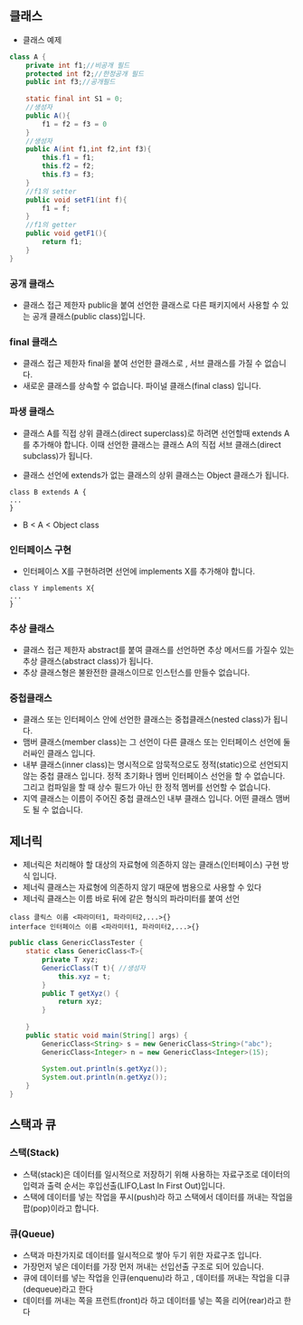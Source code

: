 ## 클래스
- 클래스 예제
```java
class A {
	private int f1;//비공개 필드
	protected int f2;//한정공개 필드
	public int f3;//공개필드
	
	static final int S1 = 0;
	//생성자
	public A(){
		f1 = f2 = f3 = 0
	}
    //생성자
    public A(int f1,int f2,int f3){
        this.f1 = f1;
        this.f2 = f2;
        this.f3 = f3;
    }
    //f1의 setter
    public void setF1(int f){
        f1 = f;
    }
    //f1의 getter
    public void getF1(){
        return f1;
    }
}
```



### 공개 클래스

- 클래스  접근 제한자 public을 붙여 선언한 클래스로 다른 패키지에서 사용할 수 있는 공개 클래스(public class)입니다.



### final 클래스

- 클래스 접근 제한자 final을 붙여 선언한 클래스로 , 서브 클래스를 가질 수 없습니다.
- 새로운 클래스를 상속할 수 없습니다. 파이널 클래스(final class) 입니다.



### 파생 클래스

- 클래스 A를 직접 상위 클래스(direct superclass)로 하려면 선언할때 extends A를 추가해야 합니다. 이때 선언한 클래스는 클래스 A의 직접 서브 클래스(direct subclass)가 됩니다.

- 클래스 선언에 extends가 없는 클래스의 상위 클래스는 Object 클래스가 됩니다.

```
class B extends A {
...
}
```

- B < A < Object class

### 인터페이스 구현

- 인터페이스 X를 구현하려면 선언에 implements X를 추가해야 합니다.

```
class Y implements X{
...
}
```

### 추상 클래스

- 클래스 접근 제한자 abstract를 붙여 클래스를 선언하면 추상 메서드를 가질수 있는 추상 클래스(abstract class)가 됩니다. 
- 추상 클래스형은 불완전한 클래스이므로 인스턴스를 만들수 없습니다.



### 중첩클래스

- 클래스 또는 인터페이스 안에 선언한 클래스는 중첩클래스(nested class)가 됩니다.
- 맴버 클래스(member class)는 그 선언이 다른 클래스 또는 인터페이스 선언에 둘러싸인 클래스 입니다.
- 내부 클래스(inner class)는 명시적으로 암묵적으로도 정적(static)으로 선언되지 않는 중첩 클래스 입니다. 정적 초기화나 멤버 인터페이스 선언을 할 수 없습니다. 그리고 컴파일을 할 때 상수 필드가 아닌 한 정적 멤버를 선언할 수 없습니다.
- 지역 클래스는 이름이 주어진 중첩 클래스인 내부 클래스 입니다. 어떤 클래스 맴버도 될 수 없습니다.

## 제너릭

- 제너릭은 처리해야 할 대상의 자료형에 의존하지 않는 클래스(인터페이스) 구현 방식 입니다.
- 제너릭 클래스는 자료형에 의존하지 않기 때문에 범용으로 사용할 수 있다
- 제너릭 클래스는 이름 바로 뒤에 <Type>같은 형식의 파라미터를 붙여 선언

```
class 클릭스 이름 <파라미터1, 파라미터2,...>{}
interface 인터페이스 이름 <파라미터1, 파라미터2,...>{}
```

```java
public class GenericClassTester {
	static class GenericClass<T>{
		private T xyz;
		GenericClass(T t){ //생성자
			this.xyz = t;
		}
		public T getXyz() {
			return xyz;
		}
				
	}
	public static void main(String[] args) {
		GenericClass<String> s = new GenericClass<String>("abc");
		GenericClass<Integer> n = new GenericClass<Integer>(15);
		
		System.out.println(s.getXyz());
		System.out.println(n.getXyz());
	}
}
```

## 스택과 큐

### 스택(Stack)

- 스택(stack)은 데이터를 일시적으로 저장하기 위해 사용하는 자료구조로 데이터의 입력과 출력 순서는 후입선출(LIFO,Last In First Out)입니다.
- 스택에 데이터를 넣는 작업을 푸시(push)라 하고 스택에서 데이터를 꺼내는 작업을 팝(pop)이라고 합니다.

### 큐(Queue)

- 스택과 마찬가지로 데이터를 일시적으로 쌓아 두기 위한 자료구조 입니다.
- 가장먼저 넣은 데이터를 가장 먼저 꺼내는 선입선출 구조로 되어 있습니다.
- 큐에 데이터를 넣는 작업을 인큐(enquenu)라 하고 , 데이터를 꺼내는 작업을 디큐(dequeue)라고 한다
- 데이터를 꺼내는 쪽을 프런트(front)라 하고 데이터를 넣는 쪽을 리어(rear)라고 한다



